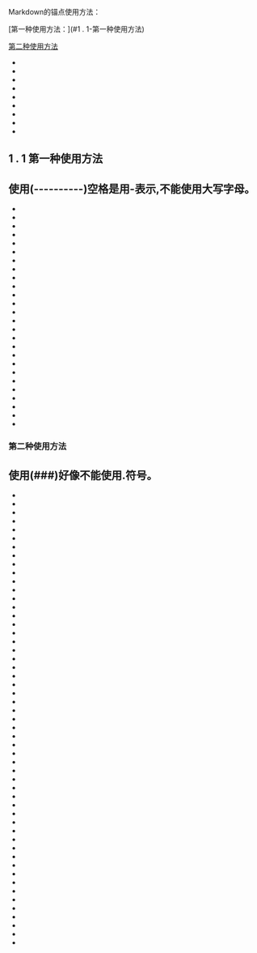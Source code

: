 Markdown的锚点使用方法：

[第一种使用方法：](#1 . 1-第一种使用方法)

[第二种使用方法](#第二种使用方法)

-
-
-
-
-
-
-
-
-

1 . 1 第一种使用方法
----------
使用(----------)空格是用-表示,不能使用大写字母。
-
-
-
-
-
-
-
-
-
-
-
-
-
-
-
-
-
-
-
-
-
-
-
-
-
-
-
### 第二种使用方法
使用(###)好像不能使用.符号。
-
-
-
-
-
-
-
-
-
-
-
-
-
-
-
-
-
-
-
-
-
-
-
-
-
-
-
-
-
-
-
-
-
-
-
-
-
-
-
-
-
-
-
-
-
-
-
-
-
-
-
-
-
-
